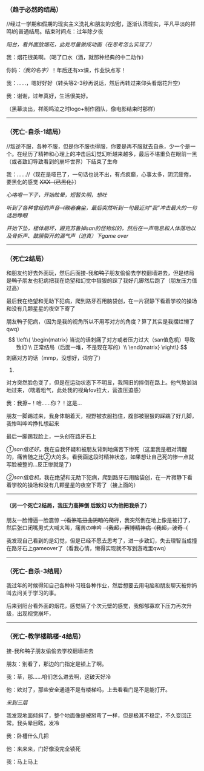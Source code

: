 ### （趋于必然的结局）

//经过一学期和假期的现实主义洗礼和朋友的安慰，逐渐认清现实，平凡平淡的祥鸣Ⅰ的普通结局。结束时间点：过年除夕夜

*阳台，看外面放烟花，此处尽量做成动画（在思考怎么实现了）*

我：烟花很美啊。（喝了口水（酒，就那种经典的中二动作）

你妈：*（我的名字）*！年后还有xx课，作业快点写！

我：......，嗯好好好（转头等2-3秒再说话，然后再转过来仰头看烟花升空）

我：谢谢，过年真好，生活很美好。

（黑幕淡出，祥阁鸣泣之时logo+制作团队，像电影结束时那样）

-----------------------------------------------

### （死亡-自杀-1结局）

//叛逆不服，各种不服，但是你不服也得服，你要是再不服就去自杀，少一个是一个。在经历了精神和心理上的冲击后幻觉幻听越来越多，最后不堪重负在眼前一黑（或者致幻导致看到的崩坏世界）下结束了生命

我：......//（现在是哑巴了，一句话也说不出，有点疯癫，心事太多，阴沉疲倦，要黑化的感觉 ~~XXX（已黑化）~~）

*心咯噔一下子，开始眩晕，短暂失明，想吐*

*听到了各种曾经的声音~~（败者食尘~~，最后突然听到一句最近对“我”冲击最大的一句话后睁眼*

*开始下坠，楼体崩坏，跟克苏鲁掉san的怪物似的，然后在一声喘息和人体落地以及骨折声、鼓膜裂开的漏气声（迫真）下game over*

---------------------------------------

### （死亡2结局）

和朋友约好去外面玩，然后后面接-我和~~鸭子~~朋友偷偷去学校翻墙进去，但是结局是~~鸭子~~朋友也犯病把我在绝望和幻觉中狠狠的踩了我好几脚然后跑了（朋友压力值过高）

最后我在绝望和无助下犯病，爬到路牙石用脑袋创，在一片寂静下看着学校的操场和没有几颗星星的夜空下寄了



朋友~~鸭子~~犯病，（因为是我的视角所以不用写对方的角度？算了其实是我摆烂懒了qwq）
$$
\left\{
 \begin{matrix}
   当说的话刺痛了对方或者压力过大（san值危机）导致致幻 \\
   正常结局（后面一堆，不是现在写的）\\
  \end{matrix}
  \right\}
$$
刺痛对方的话（mmp，没想好，词穷了）

1. 

对方突然脸色变了，但是在运动状态下不明显，我照旧的摔倒在路上。他气势汹汹地过来，（喘着粗气，此处我的视角fov拉大，营造压迫感）

我：我擦~！哈......你？！这是... 

朋友一脚踢过来，我身体朝着天，视野被衣服挡住，腹部被狠狠的踩踹了好几脚，我惨叫呻吟挣扎想起来

最后一脚踢我脸上，一头创在路牙石上

*①san值还好*，我在自我怀疑和被朋友背刺地痛苦下惨死（这里我是相对清醒的，痛苦随之比②大的多。看我画这段时精神状态，如果想让自己死的惨一点就写脸被整的...反正惨就是了）

*②san值危机*，我在绝望和无助下犯病，爬到路牙石用脑袋创，在一片寂静下看着学校的操场和没有几颗星星的夜空下寄了（接上面的）

----------------------------------------

#### （另一个死亡2结局，我压力高摔倒 后致幻 以为他把我杀了）

朋友一脸懵逼一脸震惊 ~~（看煞笔扭曲阴暗的爬行~~，我突然倒在地上像是被打了，然后张口闭嘴男式大喊大叫，痛苦の呻吟 ~~（我超，赛博精神病（我超，波奇（~~

我发现自己看到的是幻觉，但是已经不愿去思考了，进一步致幻，失去理智当成撞在路牙石上gameover了（看我心情，懒得实现就不写到游戏里qwq）

----------------------------------------------------------------

### （死亡-自杀-3结局）

我过年的时候得知自己各种补习班各种作业，然后想要去用电脑和朋友聊天被你妈叫去问关于学习的事。

后来到阳台看外面的烟花，感觉隔了个次元壁的感觉，我郁郁寡欢下压力再次升级，出现视觉崩坏，

---------------------------------

### （死亡-教学楼跳楼-4结局）

接-我和~~鸭子~~朋友偷偷去学校翻墙进去

朋友：别看了，那边的门指定是锁上了啊。

我：草，那......咱们怎么进去啊，这破天好冷

他：欸对了，那些安全通道不是有楼梯吗，上去看看门是不是能打开。

*来到三层*

我发现地面倾斜了，整个地面像是被掰弯了一样，但是极其不稳定，不久变回正常。我头晕目眩，发冷

我：卧槽什么几把

他：来来来，门好像没完全锁死

我：马上马上


